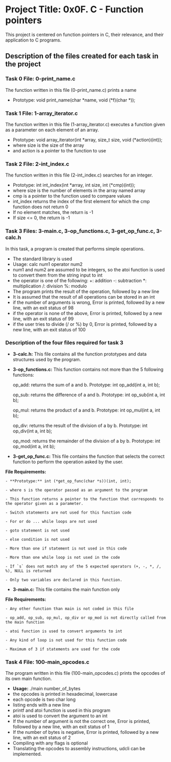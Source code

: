 # Project Title: 0x0F. C - Function pointers

This project is centered on function pointers in C, their relevance, and their application to C programs.

## Description of the files created for each task in the project

### Task 0 File: 0-print_name.c
The function written in this file (0-print_name.c) prints a name
- Prototype: void print_name(char *name, void (*f)(char *));

### Task 1 File: 1-array_iterator.c
The function written in this file (1-array_iterator.c) executes a function given as a parameter on each element of an array.
- Prototype: void array_iterator(int *array, size_t size, void (*action)(int));
- where size is the size of the array
- and action is a pointer to the function to use

### Task 2 File: 2-int_index.c
The function written in this file (2-int_index.c) searches for an integer.
- Prototype: int int_index(int *array, int size, int (*cmp)(int));
- where size is the number of elements in the array named array
- cmp is a pointer to the function used to compare values
- int_index returns the index of the first element for which the cmp function does not return 0
- If no element matches, the return is -1
- If size <= 0, the return is -1

### Task 3 Files: 3-main.c, 3-op_functions.c, 3-get_op_func.c, 3-calc.h
In this task, a program is created that performs simple operations.
- The standard library is used
- Usage: calc num1 operator num2
- num1 and num2 are assumed to be integers, so the atoi function is used to convert them from the string input to int
- the operator is one of the following:
	+: addition
	-: subtraction
	*: multiplication
	/: division
	%: modulo
- The program prints the result of the operation, followed by a new line
- It is assumed that the result of all operations can be stored in an int
- if the number of arguments is wrong, Error is printed, followed by a new line, with an exit status of 98
- if the operator is none of the above, Error is printed, followed by a new line, with an exit status of 99
- if the user tries to divide (/ or %) by 0, Error is printed, followed by a new line, with an exit status of 100

### Description of the four files required for task 3
- **3-calc.h:** This file contains all the function prototypes and data structures used by the program. 
- **3-op_functions.c:** This function contains not more than the 5 following functions:

	op_add: returns the sum of a and b. Prototype: int op_add(int a, int b);
	
	op_sub: returns the difference of a and b. Prototype: int op_sub(int a, int b);
	
	op_mul: returns the product of a and b. Prototype: int op_mul(int a, int b);
	
	op_div: returns the result of the division of a by b. Prototype: int op_div(int a, int b);
	
	op_mod: returns the remainder of the division of a by b. Prototype: int op_mod(int a, int b);

- **3-get_op_func.c:** This file contains the function that selects the correct function to perform the operation asked by the user.

**File Requirements:**

	- **Prototype:** int (*get_op_func(char *s))(int, int);
 
	- where s is the operator passed as an argument to the program
 
	- This function returns a pointer to the function that corresponds to the operator given as a parameter.
 
	- Switch statements are not used for this function code
 
	- For or do ... while loops are not used
 
	- goto statement is not used
 
	- else condition is not used
 
	- More than one if statement is not used in this code
 
	- More than one while loop is not used in the code
 
	- If `s` does not match any of the 5 expected operators (+, -, *, /, %), NULL is returned
 
	- Only two variables are declared in this function.

- **3-main.c:** This file contains the main function only

**File Requirements:**

	- Any other function than main is not coded in this file
 
	- op_add, op_sub, op_mul, op_div or op_mod is not directly called from the main function
 
	- atoi function is used to convert arguments to int
 
	- Any kind of loop is not used for this function code
 
	- Maximum of 3 if statements are used for the code

### Task 4 File: 100-main_opcodes.c
The program written in this file (100-main_opcodes.c) prints the opcodes of its own main function.
- **Usage:** ./main number_of_bytes
- the opcodes is printed in hexadecimal, lowercase
- each opcode is two char long
- listing ends with a new line
- printf and atoi function is used in this program
- atoi is used to convert the argument to an int
- If the number of argument is not the correct one, Error is printed, followed by a new line, with an exit status of 1
- If the number of bytes is negative, Error is printed, followed by a new line, with an exit status of 2
- Compiling with any flags is optional
- Translating the opcodes to assembly instructions, udcli can be implemented.
